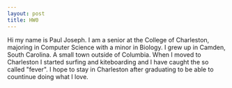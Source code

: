 ```yaml
---
layout: post
title: HW0
---
```


Hi my name is Paul Joseph. I am a senior at the College of Charleston, majoring in Computer Science with a minor in Biology. I grew up in Camden, South Carolina. A small town outside of Columbia. When I moved to Charleston I started surfing and kiteboarding and I have caught the so called "fever". I hope to stay in Charleston after graduating to be able to countinue doing what I love. 
